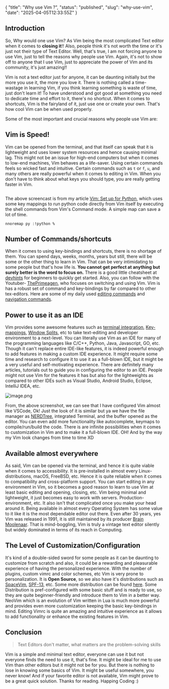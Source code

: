 {
  "title": "Why use Vim ?",
  "status": "published",
  "slug": "why-use-vim",
  "date": "2025-04-05T12:33:55Z"
}

<h2>Introduction</h2>
<p>So, Why would one use Vim? As Vim being the most complicated Text editor when it comes to <strong>closing it</strong>!! Also, people think it's not worth the time or it's just not their type of Text Editor. Well, that's true, I am not forcing anyone to use Vim, just to tell the reasons why people use Vim. Again, it's not to show off to anyone that I use Vim, just to appreciate the power of Vim and its community, it's just amazing!!</p>
<p>Vim is not a text editor just for anyone, it can be daunting initially but the more you use it, the more you love it. There is nothing called a time-wastage in learning Vim, if you think learning something is waste of time, just don't learn it! To have understood and got good at something you need to dedicate time and effort to it, there's no shortcut. When it comes to shortcuts, Vim is the fairyland of it, just use one or create your own. That's how cool Vim can be when used properly.</p>
<p>Some of the most important and crucial reasons why people use Vim are:</p>
<h2>Vim is Speed!</h2>
<p>Vim can be opened from the terminal, and that itself can speak that it is lightweight and uses lower system resources and hence causing minimal lag. This might not be an issue for high-end computers but when it comes to low-end machines, Vim behaves as a life-saver. Using certain commands feels so wicked fast and intuitive. Certain commands such as <code>t</code> or <code>f</code>, <code>u</code>, and many others are really powerful when it comes to editing in Vim. When you don't have to think about what keys you should type, you are really getting faster in Vim.</p>
<p><img src="https://s6.gifyu.com/images/screenrecording.gif" alt=""></p>
<p>The above screencast is from my article <a href="https://mr-destructive.github.io/techstructive-blog/python/vim/2021/06/06/Vim-for-Python.html">Vim: Set up for Python</a>, which uses some key mappings to run python code directly from Vim itself by executing the shell commands from Vim's Command mode. A simple map can save a lot of time.</p>
<pre><code>nnoremap py :!python %
</code></pre>
<h2>Number of Commands/shortcuts</h2>
<p>When it comes to using key-bindings and shortcuts, there is no shortage of them. You can spend days, weeks, months, years but still, there will be some or the other thing to learn in Vim. That can be very intimidating to some people but that's how life is. <strong>You cannot get perfect at anything but surely better is the word to focus on.</strong> There is a good little cheatsheet at <a href="https://devhints.io/vim">devhints</a> for beginners to quickly get started. Also, you can follow with the Youtuber- <a href="https://www.youtube.com/channel/UC8ENHE5xdFSwx71u3fDH5Xw">ThePrimeagen</a>, who focuses on switching and using Vim. Vim is has a robust set of command and key-bindings by far compared to other tex-editors. Here are some of my daily used <a href="https://mr-destructive.github.io/techstructive-blog/vim/2021/07/18/Vim-Enhancing-Editing-speed.html">editing commands</a> and <a href="https://mr-destructive.github.io/techstructive-blog/vim/2021/06/26/Vim-Enhancing-Movement-speed.html">navigation commands</a>.</p>
<h2>Power to use it as an IDE</h2>
<p>Vim provides some awesome features such as <a href="https://mr-destructive.github.io/techstructive-blog/vim/2021/06/29/Vim-Terminal.html">terminal integration</a>, <a href="https://mr-destructive.github.io/techstructive-blog/vim/2021/06/14/Vim-Keymapping.html">Key-mappings</a>, <a href="https://mr-destructive.github.io/techstructive-blog/vim/2021/08/06/Vim-Window-Splits.html">Window Splits</a>, etc to take text-editing and developer environment to a next-level. You can literally use Vim as an IDE for many of the programming languages like C/C++, Python, Java, Javascript, GO, etc. Though it can't replace entire IDE-like features, it is indeed powerful enough to add features in making a custom IDE experience. It might require some time and research to configure it to use it as a full-blown IDE, but it might be a very useful and self-motivating experience. There are definitely many articles, tutorials out to guide you in configuring the editor to an IDE. People might not use Vim for the features it has but also for the lightweights as compared to other IDEs such as Visual Studio, Android Studio, Eclipse, IntelliJ IDEA, etc.</p>
<p><img src="https://cdn.hashnode.com/res/hashnode/image/upload/v1630827706766/cdN6GdnhH.png" alt="image.png"></p>
<p>From, the above screenshot, we can see that I have configured Vim almost like VSCode, Ok! Just the look of it is similar but ya we have the file manager as <a href="https://mr-destructive.github.io/techstructive-blog/vim/2021/08/31/Vim-NERDTree.html">NERDTree</a>, integrated Terminal, and the buffer opened as the editor. You can even add more functionality like autocomplete, keymaps to compile/run/build the code. There is are infinite possibilities when it comes to customization in Vim and to make it a full-blown IDE. OH! And by the way my Vim look changes from time to time XD</p>
<h2>Available almost everywhere</h2>
<p>As said, Vim can be opened via the terminal, and hence it is quite viable when it comes to accessibility. It is pre-installed in almost every Linux-distributions, macOS, FreeBSD, etc. Hence it is quite reliable when it comes to compatibility and cross-platform support. You can start editing in any environment in Vim, so it becomes a good reason to learn to use Vim at least basic editing and opening, closing, etc. Vim being minimal and lightweight, it just becomes easy to work with servers. Production-environment, etc. It also isn't that complicated once you make your head around it. Being available in almost every Operating System has some value to it like it is the most dependable editor out there. Even after 30 years, yes Vim was released in 1991, it is still maintained by its producer <a href="https://en.wikipedia.org/wiki/Bram_Moolenaar">Brain Moolenaar</a>. That is mind-boggling, Vim is truly a vintage text editor silently but widely dominated in terms of its reach in Computing.</p>
<h2>The Level of Customization/Configuration</h2>
<p>It's kind of a double-sided sword for some people as it can be daunting to customize from scratch and also, it could be a rewarding and pleasurable experience of having the personalized experience.  With the number of plugins, custom vimrc and color schemes, etc Vim is very prone to personalization. It is <strong>Open Source</strong>, so we also have it's distributions such as <a href="https://github.com/SpaceVim/SpaceVim">SpaceVim</a>, <a href="https://github.com/spf13/spf13-vim">SPF-13</a>, etc. Some more distribution can be found <a href="https://dev.to/ajeebkp23/some-popular-vim-distributions-a68">here</a>. Some Distribution is pref-configured with some basic stuff and is ready to use, so they are quite beginner-friendly and introduce them to Vim in a better way. NeoVim which is an evolution of Vim written in Lua is much more powerful and provides even more customization keeping the basic key-bindings in mind. Editing Vimrc is quite an amazing and intuitive experience as it allows to add functionality or enhance the existing features in Vim.</p>
<h2>Conclusion</h2>
<blockquote>
<p>Text Editors don't matter, what matters are the problem-solving skills</p>
</blockquote>
<p>Vim is a simple and minimal text editor, everyone can use it but not everyone finds the need to use it, that's fine. It might be ideal for me to use Vim than other editors but it might not be for you. But there is nothing to lose in knowing some basics of Vim. It might be useful somewhere, you never know! And if your favorite editor is not available, Vim might prove to be a great quick solution. Thanks for reading. Happing Coding :)</p>
